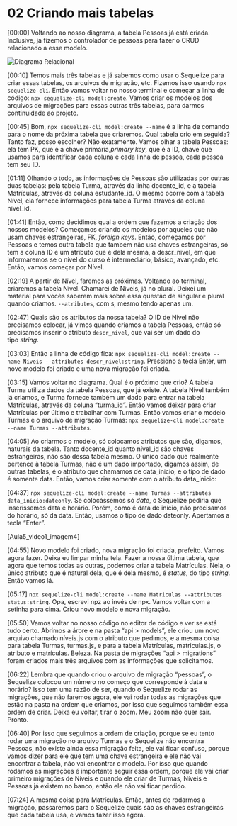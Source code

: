 # 02 Criando mais tabelas

[00:00] Voltando ao nosso diagrama, a tabela Pessoas já está criada. Inclusive, já fizemos o controlador de pessoas para fazer o CRUD relacionado a esse modelo.

![Diagrama Relacional](./Diagrama%20Relacional%20-%20escola%20de%20ingl%C3%AAs.jpg)

[00:10] Temos mais três tabelas e já sabemos como usar o Sequelize para criar essas tabelas, os arquivos de migração, etc. Fizemos isso usando `npx sequelize-cli`. Então vamos voltar no nosso terminal e começar a linha de código: `npx sequelize-cli model:create`. Vamos criar os modelos dos arquivos de migrações para essas outras três tabelas, para darmos continuidade ao projeto.

[00:45] Bom, `npx sequelize-cli model:create --name` é a linha de comando para o nome da próxima tabela que criaremos. Qual tabela crio em seguida? Tanto faz, posso escolher? Não exatamente. Vamos olhar a tabela Pessoas: ela tem PK, que é a chave primária,*primary key*, que é a ID, chave que usamos para identificar cada coluna e cada linha de pessoa, cada pessoa tem seu ID.

[01:11] Olhando o todo, as informações de Pessoas são utilizadas por outras duas tabelas: pela tabela Turma, através da linha docente_id, e a tabela Matrículas, através da coluna estudante_id. O mesmo ocorre com a tabela Nível, ela fornece informações para tabela Turma através da coluna nível_id.

[01:41] Então, como decidimos qual a ordem que fazemos a criação dos nossos modelos? Começamos criando os modelos por aqueles que não usam chaves estrangeiras, FK, *foreign keys*. Então, começamos por Pessoas e temos outra tabela que também não usa chaves estrangeiras, só tem a coluna ID e um atributo que é dela mesma, a descr_nivel, em que informaremos se o nível do curso é intermediário, básico, avançado, etc. Então, vamos começar por Nível.

[02:19] A partir de Nível, faremos as próximas. Voltando ao terminal, criaremos a tabela Nível. Chamarei de Niveis, já no plural. Deixei um material para vocês saberem mais sobre essa questão de singular e plural quando criamos. `--atributes`, com s, mesmo tendo apenas um.

[02:47] Quais são os atributos da nossa tabela? O ID de Nivel não precisamos colocar, já vimos quando criamos a tabela Pessoas, então só precisamos inserir o atributo `descr_nivel`, que vai ser um dado do tipo *string*.

[03:03] Então a linha de código fica: `npx sequelize-cli model:create --name Niveis --attributes descr_nivel:string`. Pressiono a tecla Enter, um novo modelo foi criado e uma nova migração foi criada.

[03:15] Vamos voltar no diagrama. Qual é o próximo que crio? A tabela Turma utiliza dados da tabela Pessoas, que já existe. A tabela Nivel também já criamos, e Turma fornece também um dado para entrar na tabela Matrículas, através da coluna “turma_id”. Então vamos deixar para criar Matrículas por último e trabalhar com Turmas. Então vamos criar o modelo Turmas e o arquivo de migração Turmas: `npx sequelize-cli model:create -–name Turmas --attributes`.

[04:05] Ao criarmos o modelo, só colocamos atributos que são, digamos, naturais da tabela. Tanto docente_id quanto nível_id são chaves estrangeiras, não são dessa tabela mesmo. O único dado que realmente pertence à tabela Turmas, não é um dado importado, digamos assim, de outras tabelas, é o atributo que chamamos de data_inicio, e o tipo de dado é somente data. Então, vamos criar somente com o atributo data_inicio:

[04:37] `npx sequelize-cli model:create --name Turmas --attributes data_inicio:dateonly`. Se colocássemos só *date*, o Sequelize pediria que inseríssemos data e horário. Porém, como é data de início, não precisamos do horário, só da data. Então, usamos o tipo de dado dateonly. Apertamos a tecla “Enter”.

[Aula5_video1_imagem4]

[04:55] Novo modelo foi criado, nova migração foi criada, prefeito. Vamos agora fazer. Deixa eu limpar minha tela. Fazer a nossa última tabela, que agora que temos todas as outras, podemos criar a tabela Matrículas. Nela, o único atributo que é natural dela, que é dela mesmo, é *status*, do tipo *string*. Então vamos lá.

[05:17] `npx sequelize-cli model:create --name Matriculas --attributes status:string`. Opa, escrevi npz ao invés de npx. Vamos voltar com a setinha para cima. Criou novo modelo e nova migração.

[05:50] Vamos voltar no nosso código no editor de código e ver se está tudo certo. Abrimos a árore e na pasta “api > models”, ele criou um novo arquivo chamado níveis.js com o atributo que pedimos, e a mesma coisa para tabela Turmas, turmas.js, e para a tabela Matrículas, matriculas.js, o atributo e matrículas. Beleza. Na pasta de migrações “api > migrations” foram criados mais três arquivos com as informações que solicitamos.

[06:22] Lembra que quando criou o arquivo de migração “pessoas”, o Sequelize colocou um número no começo que corresponde à data e horário? Isso tem uma razão de ser, quando o Sequelize rodar as migrações, que não faremos agora, ele vai rodar todas as migrações que estão na pasta na ordem que criamos, por isso que seguimos também essa ordem de criar. Deixa eu voltar, tirar o zoom. Meu zoom não quer sair. Pronto.

[06:40] Por isso que seguimos a ordem de criação, porque se eu tento rodar uma migração no arquivo Turmas e o Sequelize não encontra Pessoas, não existe ainda essa migração feita, ele vai ficar confuso, porque vamos dizer para ele que tem uma chave estrangeira e ele não vai encontrar a tabela, não vai encontrar o modelo. Por isso que quando rodamos as migrações é importante seguir essa ordem, porque ele vai criar primeiro migrações de Níveis e quando ele criar de Turmas, Níveis e Pessoas já existem no banco, então ele não vai ficar perdido.

[07:24] A mesma coisa para Matrículas. Então, antes de rodarmos a migração, passaremos para o Sequelize quais são as chaves estrangeiras que cada tabela usa, e vamos fazer isso agora.
